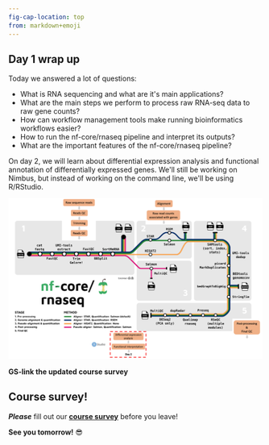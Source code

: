 ```yaml
---
fig-cap-location: top
from: markdown+emoji
---
```


## **Day 1 wrap up**

Today we answered a lot of questions: 

- What is RNA sequencing and what are it's main applications?
- What are the main steps we perform to process raw RNA-seq data to raw gene counts? 
- How can workflow management tools make running bioinformatics workflows easier? 
- How to run the nf-core/rnaseq pipeline and interpret its outputs? 
- What are the important features of the nf-core/rnaseq pipeline?

On day 2, we will learn about differential expression analysis and functional annotation of differentially expressed genes. We'll still be working on Nimbus, but instead of working on the command line, we'll be using R/RStudio.    

![](../fig/nfcore_whatNext.png)

**GS-link the updated course survey**  

## Course survey!
**_Please_** fill out our **[course survey]()** before you leave!

**See you tomorrow!** :sunglasses: